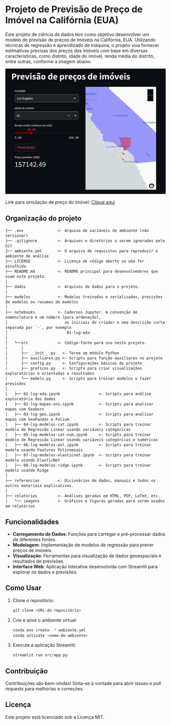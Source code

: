 # Projeto de Previsão de Preço de Imóvel na Califórnia (EUA)

Este projeto de ciência de dados tem como objetivo desenvolver um modelo de previsão de preços de imóveis na Califórnia, EUA. Utilizando técnicas de regressão e aprendizado de máquina, o projeto visa fornecer estimativas precisas dos preços dos imóveis com base em diversas características, como distrito, idade do imóvel, renda média do distrito, entre outras, conforme a imagem abaixo.

![imagem](relatorios/imagens/streamlit.png)

Link para simulação de preço do imóvel: [Clique aqui](https://lsg-previsao-preco-imovel-california.streamlit.app/)

## Organização do projeto

```
├── .env               <- Arquivo de variáveis de ambiente (não versionar)
├── .gitignore         <- Arquivos e diretórios a serem ignorados pelo Git
├── ambiente.yml       <- O arquivo de requisitos para reproduzir o ambiente de análise
├── LICENSE            <- Licença de código aberto se uma for escolhida
├── README.md          <- README principal para desenvolvedores que usam este projeto.
|
├── dados              <- Arquivos de dados para o projeto.
|
├── modelos            <- Modelos treinados e serializados, previsões de modelos ou resumos de modelos
|
├── notebooks          <- Cadernos Jupyter. A convenção de nomenclatura é um número (para ordenação),
│                         as iniciais do criador e uma descrição curta separada por `-`, por exemplo
│                         `01-lsg-eda`.
│
|   └──src             <- Código-fonte para uso neste projeto.
|      │
|      ├── __init__.py   <- Torna um módulo Python
|      ├── auxiliares.py <- Scripts para função auxiliares no projeto
|      ├── config.py     <- Configurações básicas do projeto
|      ├── graficos.py   <- Scripts para criar visualizações exploratórias e orientadas a resultados
|      └── models.py     <- Scripts para treinar modelos e fazer previsões
|
|   ├── 01-lsg-eda.ipynb                 <- Scripts para análise exploratória dos dados
|   ├── 02-lsg-mapas-sns.ipynb           <- Scripts para analisar mapas com Seaborn
|   ├── 03-lsg-geo.ipynb                 <- Scripts para analisar mapas com GeoPandas e Folium
|   ├── 04-lsg-modelos-cat.ipynb         <- Scripts para treinar modelo de Regressão Linear usando variáveis categóricas
|   ├── 05-lsg-modelos-cat-num.ipynb     <- Scripts para treinar modelo de Regressão Linear usando variáveis categóricas e numéricas
|   ├── 06-lsg-modelos-pol.ipynb         <- Scripts para treinar modelo usando Features Polinomiais
|   ├── 07-lsg-modelos-elasticnet.ipynb  <- Scripts para treinar modelo usando ElasticNet
|   ├── 08-lsg-modelos-ridge.ipynb       <- Scripts para treinar modelo usando Ridge
|
├── referencias        <- Dicionários de dados, manuais e todos os outros materiais explicativos.
|
├── relatorios         <- Análises geradas em HTML, PDF, LaTeX, etc.
│   └── imagens        <- Gráficos e figuras gerados para serem usados em relatórios
```

## Funcionalidades

- **Carregamento de Dados**: Funções para carregar e pré-processar dados de diferentes fontes.
- **Modelagem**: Implementação de modelos de regressão para prever preços de imóveis.
- **Visualização**: Ferramentas para visualização de dados geoespaciais e resultados de previsões.
- **Interface Web**: Aplicação interativa desenvolvida com Streamlit para explorar os dados e previsões.

## Como Usar

1. Clone o repositório:
    ```sh
    git clone <URL-do-repositório>
    ```
2. Crie e ative o ambiente virtual:
    ```sh
    conda env create -f ambiente.yml
    conda activate <nome-do-ambiente>
    ```
3. Execute a aplicação Streamlit:
    ```sh
    streamlit run src/app.py
    ```

## Contribuição

Contribuições são bem-vindas! Sinta-se à vontade para abrir issues e pull requests para melhorias e correções.

## Licença

Este projeto está licenciado sob a Licença MIT.
